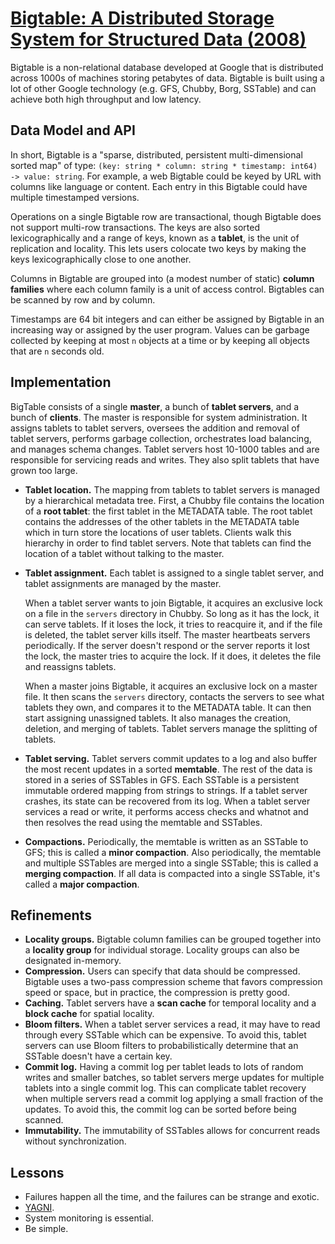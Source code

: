 # [Bigtable: A Distributed Storage System for Structured Data (2008)](https://scholar.google.com/scholar?cluster=535416719812038974)
Bigtable is a non-relational database developed at Google that is distributed
across 1000s of machines storing petabytes of data. Bigtable is built using a
lot of other Google technology (e.g. GFS, Chubby, Borg, SSTable) and can
achieve both high throughput and low latency.

## Data Model and API
In short, Bigtable is a "sparse, distributed, persistent multi-dimensional
sorted map" of type: `(key: string * column: string * timestamp: int64) ->
value: string`. For example, a web Bigtable could be keyed by URL with columns
like language or content. Each entry in this Bigtable could have multiple
timestamped versions.

Operations on a single Bigtable row are transactional, though Bigtable does not
support multi-row transactions. The keys are also sorted lexicographically and
a range of keys, known as a __tablet__, is the unit of replication and
locality.  This lets users colocate two keys by making the keys
lexicographically close to one another.

Columns in Bigtable are grouped into (a modest number of static) __column
families__ where each column family is a unit of access control. Bigtables can
be scanned by row and by column.

Timestamps are 64 bit integers and can either be assigned by Bigtable in an
increasing way or assigned by the user program. Values can be garbage collected
by keeping at most `n` objects at a time or by keeping all objects that are `n`
seconds old.

## Implementation
BigTable consists of a single __master__, a bunch of __tablet servers__, and a
bunch of __clients__. The master is responsible for system administration. It
assigns tablets to tablet servers, oversees the addition and removal of tablet
servers, performs garbage collection, orchestrates load balancing, and manages
schema changes. Tablet servers host 10-1000 tables and are responsible for
servicing reads and writes. They also split tablets that have grown too large.

- __Tablet location.__ The mapping from tablets to tablet servers is managed by
  a hierarchical metadata tree. First, a Chubby file contains the location of a
  __root tablet__: the first tablet in the METADATA table. The root tablet
  contains the addresses of the other tablets in the METADATA table which in
  turn store the locations of user tablets. Clients walk this hierarchy in
  order to find tablet servers. Note that tablets can find the location of a
  tablet without talking to the master.
- __Tablet assignment.__ Each tablet is assigned to a single tablet server, and
  tablet assignments are managed by the master.

  When a tablet server wants to join Bigtable, it acquires an exclusive lock on
  a file in the `servers` directory in Chubby. So long as it has the lock, it
  can serve tablets. If it loses the lock, it tries to reacquire it, and if the
  file is deleted, the tablet server kills itself. The master heartbeats
  servers periodically. If the server doesn't respond or the server reports it
  lost the lock, the master tries to acquire the lock. If it does, it deletes
  the file and reassigns tablets.

  When a master joins Bigtable, it acquires an exclusive lock on a master file.
  It then scans the `servers` directory, contacts the servers to see what
  tablets they own, and compares it to the METADATA table. It can then start
  assigning unassigned tablets. It also manages the creation, deletion, and
  merging of tablets. Tablet servers manage the splitting of tablets.
- __Tablet serving.__ Tablet servers commit updates to a log and also buffer
  the most recent updates in a sorted __memtable__. The rest of the data is
  stored in a series of SSTables in GFS. Each SSTable is a persistent immutable
  ordered mapping from strings to strings. If a tablet server crashes, its
  state can be recovered from its log. When a tablet server services a read or
  write, it performs access checks and whatnot and then resolves the read using
  the memtable and SSTables.
- __Compactions.__ Periodically, the memtable is written as an SSTable to GFS;
  this is called a __minor compaction__. Also periodically, the memtable and
  multiple SSTables are merged into a single SSTable; this is called a
  __merging compaction__. If all data is compacted into a single SSTable, it's
  called a __major compaction__.

## Refinements
- __Locality groups.__ Bigtable column families can be grouped together into a
  __locality group__ for individual storage. Locality groups can also be
  designated in-memory.
- __Compression.__ Users can specify that data should be compressed. Bigtable
  uses a two-pass compression scheme that favors compression speed or space,
  but in practice, the compression is pretty good.
- __Caching.__ Tablet servers have a __scan cache__ for temporal locality and a
  __block cache__ for spatial locality.
- __Bloom filters.__ When a tablet server services a read, it may have to read
  through every SSTable which can be expensive. To avoid this, tablet servers
  can use Bloom filters to probabilistically determine that an SSTable doesn't
  have a certain key.
- __Commit log.__ Having a commit log per tablet leads to lots of random writes
  and smaller batches, so tablet servers merge updates for multiple tablets
  into a single commit log. This can complicate tablet recovery when multiple
  servers read a commit log applying a small fraction of the updates. To avoid
  this, the commit log can be sorted before being scanned.
- __Immutability.__ The immutability of SSTables allows for concurrent reads
  without synchronization.

## Lessons
- Failures happen all the time, and the failures can be strange and exotic.
- [YAGNI](https://en.wikipedia.org/wiki/You_aren%27t_gonna_need_it).
- System monitoring is essential.
- Be simple.
